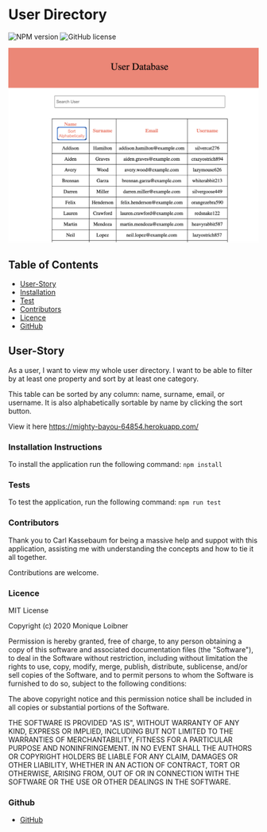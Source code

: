 # User Directory

![NPM version](https://img.shields.io/badge/npm-6.14.4-green)
![GitHub license](https://img.shields.io/badge/License-MITLicense-blue.svg)

<img src="./assets/screenshot.png">
          
          
## Table of Contents
  - [User-Story](#User-Story)
  - [Installation](#Installation)
  - [Test](#Tests)
  - [Contributors](#Contributors)
  - [Licence](#Licence)
  - [GitHub](#GitHub)
          
## User-Story
As a user, I want to view my whole user directory. I want to be able to filter by at least one property and sort by at least one category. 

This table can be sorted by any column: name, surname, email, or username. It is also alphabetically sortable by name by clicking the sort button. 

View it here https://mighty-bayou-64854.herokuapp.com/

### Installation Instructions
To install the application run the following command:
```npm install```

### Tests
To test the application, run the following command:
```npm run test```

### Contributors
Thank you to Carl Kassebaum for being a massive help and suppot with this application, assisting me with understanding the concepts and how to tie it all together. 

Contributions are welcome. 

### Licence
MIT License

Copyright (c) 2020 Monique Loibner

Permission is hereby granted, free of charge, to any person obtaining a copy
of this software and associated documentation files (the "Software"), to deal
in the Software without restriction, including without limitation the rights
to use, copy, modify, merge, publish, distribute, sublicense, and/or sell
copies of the Software, and to permit persons to whom the Software is
furnished to do so, subject to the following conditions:

The above copyright notice and this permission notice shall be included in all
copies or substantial portions of the Software.

THE SOFTWARE IS PROVIDED "AS IS", WITHOUT WARRANTY OF ANY KIND, EXPRESS OR
IMPLIED, INCLUDING BUT NOT LIMITED TO THE WARRANTIES OF MERCHANTABILITY,
FITNESS FOR A PARTICULAR PURPOSE AND NONINFRINGEMENT. IN NO EVENT SHALL THE
AUTHORS OR COPYRIGHT HOLDERS BE LIABLE FOR ANY CLAIM, DAMAGES OR OTHER
LIABILITY, WHETHER IN AN ACTION OF CONTRACT, TORT OR OTHERWISE, ARISING FROM,
OUT OF OR IN CONNECTION WITH THE SOFTWARE OR THE USE OR OTHER DEALINGS IN THE
SOFTWARE.

### Github
- [GitHub](m.loibner@hotmail.com)

